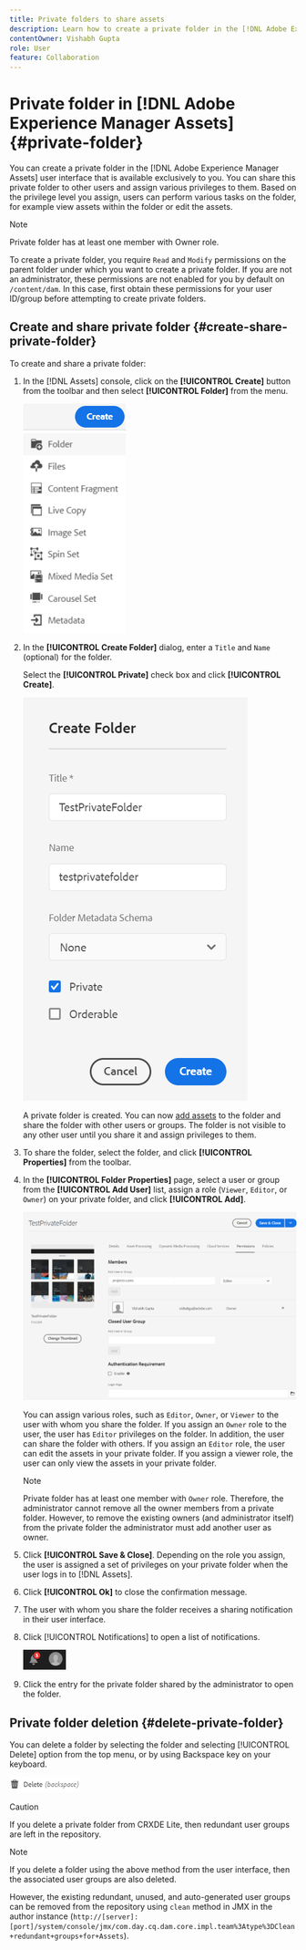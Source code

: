 ```yaml
---
title: Private folders to share assets
description: Learn how to create a private folder in the [!DNL Adobe Experience Manager Assets] and share it with other users and the assign various privileges to them.
contentOwner: Vishabh Gupta
role: User
feature: Collaboration
---
```

# Private folder in [!DNL Adobe Experience Manager Assets] {#private-folder}

You can create a private folder in the [!DNL Adobe Experience Manager Assets] user interface that is available exclusively to you. You can share this private folder to other users and assign various privileges to them. Based on the privilege level you assign, users can perform various tasks on the folder, for example view assets within the folder or edit the assets.

>[!NOTE]
>
>Private folder has at least one member with Owner role.
>
>To create a private folder, you require `Read` and `Modify` permissions on the parent folder under which you want to create a private folder. If you are not an administrator, these permissions are not enabled for you by default on `/content/dam`. In this case, first obtain these permissions for your user ID/group before attempting to create private folders.

## Create and share private folder  {#create-share-private-folder}

To create and share a private folder:

1. In the [!DNL Assets] console, click on the **[!UICONTROL Create]** button from the toolbar and then select **[!UICONTROL Folder]** from the menu.

   ![Create assets folder](assets/create-folder.png)

1. In the **[!UICONTROL Create Folder]** dialog, enter a `Title` and `Name` (optional) for the folder. 

   Select the **[!UICONTROL Private]** check box and click **[!UICONTROL Create]**. 

   ![chlimage_1-413](assets/create-private-folder.png)

   A private folder is created. You can now [add assets](add-assets.md#upload-assets) to the folder and share the folder with other users or groups. The folder is not visible to any other user until you share it and assign privileges to them. 

1. To share the folder, select the folder, and click **[!UICONTROL Properties]** from the toolbar.

1. In the **[!UICONTROL Folder Properties]** page, select a user or group from the **[!UICONTROL Add User]** list, assign a role (`Viewer`, `Editor`, or `Owner`) on your private folder, and click **[!UICONTROL Add]**. 

   ![assign-user-group](assets/assign-permissions-private-folder.png)

   You can assign various roles, such as `Editor`, `Owner`, or `Viewer` to the user with whom you share the folder. If you assign an `Owner` role to the user, the user has `Editor` privileges on the folder. In addition, the user can share the folder with others. If you assign an `Editor` role, the user can edit the assets in your private folder. If you assign a viewer role, the user can only view the assets in your private folder.

   >[!NOTE]
   >
   >Private folder has at least one member with `Owner` role. Therefore, the administrator cannot remove all the owner members from a private folder. However, to remove the existing owners (and administrator itself) from the private folder the administrator must add another user as owner.

1. Click **[!UICONTROL Save & Close]**. Depending on the role you assign, the user is assigned a set of privileges on your private folder when the user logs in to [!DNL Assets].
1. Click **[!UICONTROL Ok]** to close the confirmation message.
1. The user with whom you share the folder receives a sharing notification in their user interface. 

1. Click [!UICONTROL Notifications] to open a list of notifications.

   ![notification](assets/notification-icon.png)

1. Click the entry for the private folder shared by the administrator to open the folder.

## Private folder deletion {#delete-private-folder}

You can delete a folder by selecting the folder and selecting [!UICONTROL Delete] option from the top menu, or by using Backspace key on your keyboard.

![delete option in top menu](assets/delete-option.png)

>[!CAUTION]
>
>If you delete a private folder from CRXDE Lite, then redundant user groups are left in the repository.

>[!NOTE]
>
>If you delete a folder using the above method from the user interface, then the associated user groups are also deleted.
>
>However, the existing redundant, unused, and auto-generated user groups can be removed from the repository using `clean` method in JMX in the author instance (`http://[server]:[port]/system/console/jmx/com.day.cq.dam.core.impl.team%3Atype%3DClean+redundant+groups+for+Assets`).
